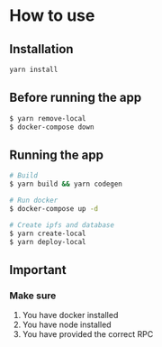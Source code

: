 # How to use

## Installation

```bash
yarn install
```

## Before running the app

```bash
$ yarn remove-local
$ docker-compose down
```

## Running the app

```bash
# Build
$ yarn build && yarn codegen

# Run docker
$ docker-compose up -d

# Create ipfs and database
$ yarn create-local
$ yarn deploy-local
```

## Important

### Make sure

1. You have docker installed
2. You have node installed
3. You have provided the correct RPC
